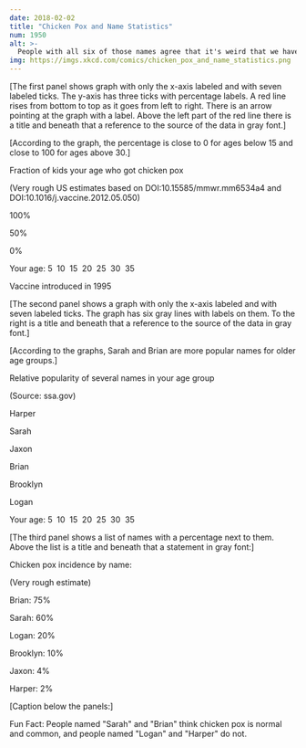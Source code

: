 ```yaml
---
date: 2018-02-02
title: "Chicken Pox and Name Statistics"
num: 1950
alt: >-
  People with all six of those names agree that it's weird that we have teeth, when you think about it for too long. Just about everyone agrees on that, except—in a still-unexplained statistical anomaly—people named "Trevor."
img: https://imgs.xkcd.com/comics/chicken_pox_and_name_statistics.png
---
```

[The first panel shows graph with only the x-axis labeled and with seven labeled ticks. The y-axis has three ticks with percentage labels. A red line rises from bottom to top as it goes from left to right. There is an arrow pointing at the graph with a label. Above the left part of the red line there is a title and beneath that a reference to the source of the data in gray font.]

[According to the graph, the percentage is close to 0 for ages below 15 and close to 100 for ages above 30.]

Fraction of kids your age who got chicken pox

(Very rough US estimates based on DOI:10.15585/mmwr.mm6534a4 and DOI:10.1016/j.vaccine.2012.05.050)

100%

50%

0%

Your age: 5  10  15  20  25  30  35

Vaccine introduced in 1995

[The second panel shows a graph with only the x-axis labeled and with seven labeled ticks. The graph has six gray lines with labels on them. To the right is a title and beneath that a reference to the source of the data in gray font.]

[According to the graphs, Sarah and Brian are more popular names for older age groups.]

Relative popularity of several names in your age group

(Source: ssa.gov)

Harper

Sarah

Jaxon

Brian

Brooklyn

Logan

Your age: 5  10  15  20  25  30  35

[The third panel shows a list of names with a percentage next to them. Above the list is a title and beneath that a statement in gray font:]

Chicken pox incidence by name:

(Very rough estimate)

Brian: 75%

Sarah: 60%

Logan: 20%

Brooklyn: 10%

Jaxon: 4%

Harper: 2%

[Caption below the panels:]

Fun Fact: People named "Sarah" and "Brian" think chicken pox is normal and common, and people named "Logan" and "Harper" do not.